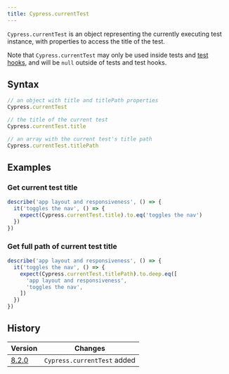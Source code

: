```yaml
---
title: Cypress.currentTest
---
```


`Cypress.currentTest` is an object representing the currently executing test instance, with
properties to access the title of the test.

<Alert type="warning">

Note that `Cypress.currentTest` may only be used inside tests and [test
hooks](/guides/core-concepts/writing-and-organizing-tests#Hooks),
and will be `null` outside of tests and test hooks.

</Alert>

## Syntax

```javascript
// an object with title and titlePath properties
Cypress.currentTest

// the title of the current test
Cypress.currentTest.title

// an array with the current test's title path
Cypress.currentTest.titlePath
```

## Examples

### Get current test title

```javascript
describe('app layout and responsiveness', () => {
  it('toggles the nav', () => {
    expect(Cypress.currentTest.title).to.eq('toggles the nav')
  })
})
```

### Get full path of current test title

```javascript
describe('app layout and responsiveness', () => {
  it('toggles the nav', () => {
    expect(Cypress.currentTest.titlePath).to.deep.eq([
      'app layout and responsiveness',
      'toggles the nav',
    ])
  })
})
```

## History

| Version                                     | Changes                     |
| ------------------------------------------- | --------------------------- |
| [8.2.0](/guides/references/changelog#8-2-0) | `Cypress.currentTest` added |
